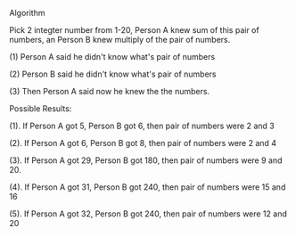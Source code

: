 Algorithm

Pick 2 integter number from 1-20, Person A knew sum of this pair of numbers, an Person B knew multiply of the pair of numbers.

(1) Person A said he didn't know what's pair of numbers 

(2) Person B said he didn't know what's pair of numbers

(3) Then Person A said now he knew the the numbers. 


Possible Results:

(1). If Person A got 5, Person B got 6, then pair of numbers were 2 and 3

(2). If Person A got 6, Person B got 8, then pair of numbers were 2 and 4

(3). If Person A got 29, Person B got 180, then pair of numbers were 9 and 20. 

(4). If Person A got 31, Person B got 240, then pair of numbers were 15 and 16

(5). If Person A got 32, Person B got 240, then pair of numbers were 12 and 20


